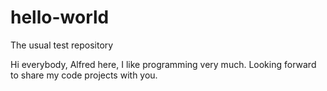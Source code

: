 # hello-world
The usual test repository

Hi everybody,
Alfred here, I like programming very much.
Looking forward to share my code projects with you.
